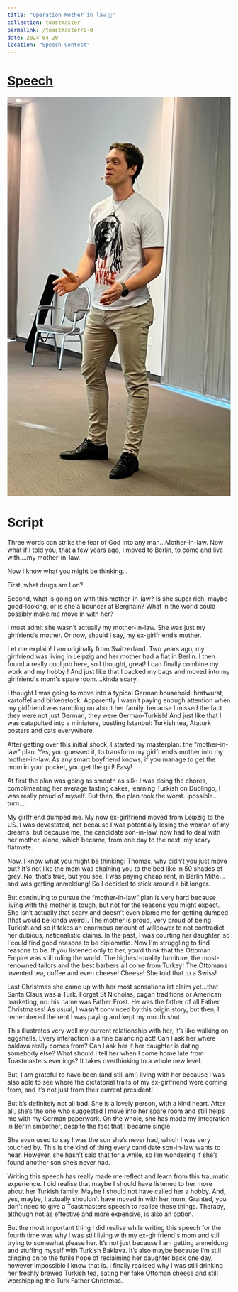 ```yaml
---
title: "Operation Mother in law 🤶"
collection: toastmaster
permalink: /toastmaster/0-0
date: 2024-04-20
location: "Speech Contest"
---
```


# [Speech]()


<center><img src="/images/toastmaster/tm_00.jpg" width="600" height="900" /></center>



# Script

Three words can strike the fear of God into any man...Mother-in-law. Now what if I told you, that a few years ago, I moved to Berlin, to come and live with....my mother-in-law.

Now I know what you might be thinking...

First, what drugs am I on?

Second, what is going on with this mother-in-law? Is she super rich, maybe good-looking, or is she a bouncer at Berghain? What in the world could possibly make me move in with her?

I must admit she wasn’t actually my mother-in-law. She was just my girlfriend’s mother. Or now, should I say, my ex-girlfriend’s mother.

Let me explain! I am originally from Switzerland. Two years ago, my girlfriend was living in Leipzig and her mother had a flat in Berlin. I then found a really cool job here, so I thought, great! I can finally combine my work and my hobby ! And just like that I packed my bags and moved into my girlfriend's mom's spare room....kinda scary. 

I thought I was going to move into a typical German household: bratwurst, kartoffel and birkenstock. Apparently I wasn’t paying enough attention when my girlfriend was rambling on about her family, because I missed the fact they were not just German, they were German-Turkish! And just like that I was catapulted into a miniature, bustling Istanbul: Turkish tea, Ataturk posters and cats everywhere.

After getting over this initial shock, I started my masterplan: the “mother-in-law” plan. Yes, you guessed it, to transform my girlfriend’s mother into my mother-in-law. As any smart boyfriend knows, if you manage to get the mom in your pocket, you get the girl! Easy!

At first the plan was going as smooth as silk: I was doing the chores, complimenting her average tasting cakes, learning Turkish on Duolingo, I was really proud of myself. But then, the plan took the worst…possible…turn….

My girlfriend dumped me. My now ex-girlfriend moved from Leipzig to the US. I was devastated, not because I was potentially losing the woman of my dreams, but because me, the candidate son-in-law, now had to deal with her mother, alone, which became, from one day to the next, my scary flatmate.

Now, I know what you might be thinking: Thomas, why didn’t you just move out? It’s not like the mom was chaining you to the bed like in 50 shades of grey. No, that’s true, but you see, I was paying cheap rent, in Berlin Mitte…and was getting anmeldung! So I decided to stick around a bit longer.

But continuing to pursue the “mother-in-law” plan is very hard because living with the mother is tough, but not for the reasons you might expect. She isn’t actually that scary and doesn’t even blame me for getting dumped (that would be kinda weird). The mother is proud, very proud of being Turkish and so it takes an enormous amount of willpower to not contradict her dubious, nationalistic claims. In the past, I was courting her daughter, so I could find good reasons to be diplomatic. Now I'm struggling to find reasons to be. If you listened only to her, you’d think that the Ottoman Empire was still ruling the world. The highest-quality furniture, the most-renowned tailors and the best barbers all come from Turkey! The Ottomans invented tea, coffee and even cheese! Cheese! She told that to a Swiss!

Last Christmas she came up with her most sensationalist claim yet...that Santa Claus was a Turk. Forget St Nicholas, pagan traditions or American marketing, no: his name was Father Frost. He was the father of all Father Christmases! As usual, I wasn’t convinced by this origin story, but then, I remembered the rent I was paying and kept my mouth shut.

This illustrates very well my current relationship with her, it’s like walking on eggshells. Every interaction is a fine balancing act! Can I ask her where baklava really comes from? Can I ask her if her daughter is dating somebody else? What should I tell her when I come home late from Toastmasters evenings? It takes overthinking to a whole new level.

But, I am grateful to have been (and still am!) living with her because I was also able to see where the dictatorial traits of my ex-girlfriend were coming from, and it’s not just from their current president!

But it’s definitely not all bad. She is a lovely person, with a kind heart. After all, she’s the one who suggested I move into her spare room and still helps me with my German paperwork. On the whole, she has made my integration in Berlin smoother, despite the fact that I became single.

She even used to say I was the son she’s never had, which I was very touched by. This is the kind of thing every candidate son-in-law wants to hear. However, she hasn’t said that for a while, so I’m wondering if she’s found another son she’s never had.

Writing this speech has really made me reflect and learn from this traumatic experience.
I did realise that maybe I should have listened to her more about her Turkish family. Maybe I should not have called her a hobby. And, yes, maybe, I actually shouldn’t have moved in with her mom. Granted, you don’t need to give a Toastmasters speech to realise these things. Therapy, although not as effective and more expensive, is also an option.

But the most important thing I did realise while writing this speech for the fourth time was why I was still living with my ex-girlfriend's mom and still trying to somewhat please her. It’s not just because I am getting anmeldung and stuffing myself with Turkish Baklava. It’s also maybe because I’m still clinging on to the futile hope of reclaiming her daughter back one day, however impossible I know that is. I finally realised why I was still drinking her freshly brewed Turkish tea, eating her fake Ottoman cheese and still worshipping the Turk Father Christmas.
